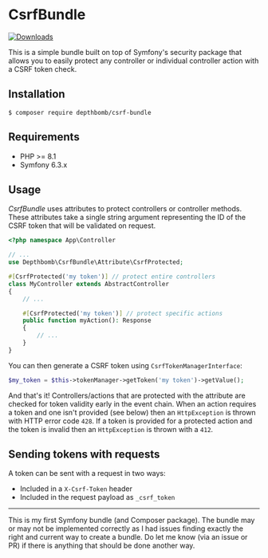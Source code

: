 # CsrfBundle

[![Downloads](https://img.shields.io/packagist/dm/depthbomb/csrf-bundle)](https://packagist.org/packages/depthbomb/csrf-bundle)

This is a simple bundle built on top of Symfony's security package that allows you to easily protect any controller or individual controller action with a CSRF token check.

## Installation

```console
$ composer require depthbomb/csrf-bundle
```

## Requirements

- PHP >= 8.1
- Symfony 6.3.x

## Usage

_CsrfBundle_ uses attributes to protect controllers or controller methods. These attributes take a single string argument representing the ID of the CSRF token that will be validated on request.

```php
<?php namespace App\Controller

// ...
use Depthbomb\CsrfBundle\Attribute\CsrfProtected;

#[CsrfProtected('my token')] // protect entire controllers
class MyController extends AbstractController
{
    // ...

    #[CsrfProtected('my token')] // protect specific actions
    public function myAction(): Response
    {
        // ...
    }
}
```

You can then generate a CSRF token using `CsrfTokenManagerInterface`:

```php
$my_token = $this->tokenManager->getToken('my token')->getValue();
```

And that's it! Controllers/actions that are protected with the attribute are checked for token validity early in the event chain. When an action requires a token and one isn't provided (see below) then an `HttpException` is thrown with HTTP error code `428`. If a token is provided for a protected action and the token is invalid then an `HttpException` is thrown with a `412`.

## Sending tokens with requests

A token can be sent with a request in two ways:

- Included in a `X-Csrf-Token` header
- Included in the request payload as `_csrf_token`

---

This is my first Symfony bundle (and Composer package). The bundle may or may not be implemented correctly as I had issues finding exactly the right and current way to create a bundle. Do let me know (via an issue or PR) if there is anything that should be done another way.
